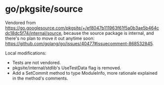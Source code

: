 # go/pkgsite/source

Vendored from <https://go.googlesource.com/pkgsite/+/ef8047b111963f61f5a0b3ae5b464cdc18dc5f74/internal/source>,
because the source package is internal, and there's no plan to move it out anytime soon: <https://github.com/golang/go/issues/40477#issuecomment-868532845>.

Local modifications:

- Tests are not vendored.
- pkgsite/internal/stdlib's UseTestData flag is removed.
- Add a SetCommit method to type ModuleInfo, more rationale explained in the method's comments.
